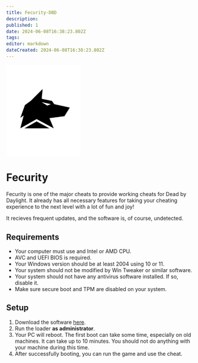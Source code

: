 ```yaml
---
title: Fecurity-DBD
description: 
published: 1
date: 2024-06-08T16:38:23.802Z
tags: 
editor: markdown
dateCreated: 2024-06-08T16:38:23.802Z
---
```


<img src="/fecurity.png" alt="fecurity-logo" width="200"/>

# Fecurity
Fecurity is one of the major cheats to provide working cheats for Dead by Daylight.
It already has all necessary features for taking your cheating experience to the next level with a lot of fun and joy!

It recieves frequent updates, and the software is, of course, undetected.

## Requirements
- Your computer must use and Intel or AMD CPU.
- AVC and UEFI BIOS is required.
- Your Windows version should be at least 2004 using 10 or 11.
- Your system should not be modified by Win Tweaker or similar software.
- Your system should not have any antivirus software installed. If so, disable it.
- Make sure secure boot and TPM are disabled on your system.

## Setup
1. Download the software [here](https://mega.nz/folder/uYpVFCTL#jMqsjwSLZ4kBrkQvILvNNQ/folder/PYAFWJhb).
2. Run the loader **as administrator**.
3. Your PC will reboot. The first boot can take some time, especially on old machines. It can take up to 10 minutes. You should not do anything with your machine during this time.
4. After successfully booting, you can run the game and use the cheat.